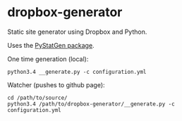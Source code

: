 dropbox-generator
=================

Static site generator using Dropbox and Python.

Uses the [PyStatGen package](https://github.com/jg-you/PyStatGen).

One time generation (local):
    
    python3.4 __generate.py -c configuration.yml

Watcher (pushes to github page):

    cd /path/to/source/
    python3.4 /path/to/dropbox-generator/__generate.py -c configuration.yml
